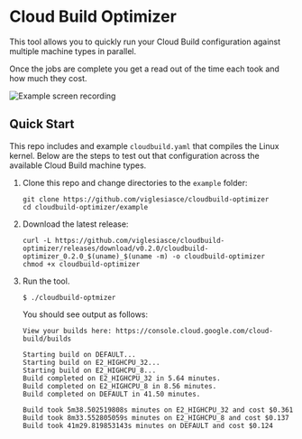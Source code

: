 # Cloud Build Optimizer

This tool allows you to quickly run your Cloud Build configuration against multiple machine types in parallel. 

Once the jobs are complete you get a read out of the time each took and how much they cost.

![Example screen recording](example/demo.gif)

## Quick Start

This repo includes and example `cloudbuild.yaml` that compiles the Linux kernel. 
Below are the steps to test out that configuration across the available Cloud Build machine types.

1. Clone this repo and change directories to the `example` folder:

    ```shell
    git clone https://github.com/viglesiasce/cloudbuild-optimizer
    cd cloudbuild-optimizer/example
    ```

1. Download the latest release:

    ```shell
    curl -L https://github.com/viglesiasce/cloudbuild-optimizer/releases/download/v0.2.0/cloudbuild-optimizer_0.2.0_$(uname)_$(uname -m) -o cloudbuild-optimizer
    chmod +x cloudbuild-optimizer
    ```

1. Run the tool.

    ```shell
    $ ./cloudbuild-optmizer
    ```

    You should see output as follows:
    
    ```shell
    View your builds here: https://console.cloud.google.com/cloud-build/builds

    Starting build on DEFAULT...
    Starting build on E2_HIGHCPU_32...
    Starting build on E2_HIGHCPU_8...
    Build completed on E2_HIGHCPU_32 in 5.64 minutes.
    Build completed on E2_HIGHCPU_8 in 8.56 minutes.
    Build completed on DEFAULT in 41.50 minutes.

    Build took 5m38.502519808s minutes on E2_HIGHCPU_32 and cost $0.361
    Build took 8m33.552805059s minutes on E2_HIGHCPU_8 and cost $0.137
    Build took 41m29.819853143s minutes on DEFAULT and cost $0.124
    ```
